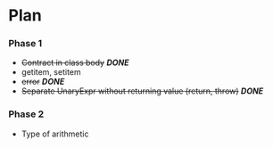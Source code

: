 # Plan

### Phase 1


* ~~Contract in class body~~ **_DONE_**
* getitem, setitem
* ~~error~~   _**DONE**_
* ~~Separate UnaryExpr without returning value (return, throw)~~   _**DONE**_


### Phase 2

* Type of arithmetic
